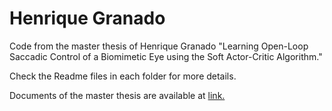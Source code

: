 # Henrique Granado
Code from the master thesis of Henrique Granado "Learning Open-Loop Saccadic Control of a Biomimetic Eye using the Soft Actor-Critic Algorithm."

Check the Readme files in each folder for more details.

Documents of the master thesis are available at [link.](https://data.isr.tecnico.ulisboa.pt/nextcloud/s/qiCSHo9zEfq5SZN?path=%2FMaster%20Thesis%2F8.%20Henrique%20Granado)
